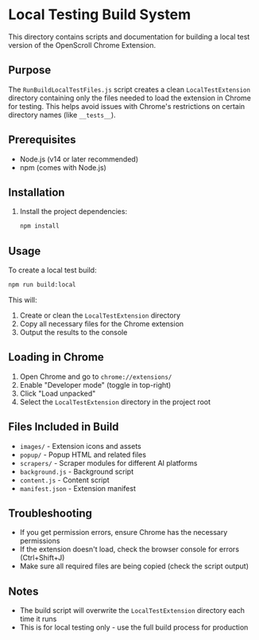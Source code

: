 # Local Testing Build System

This directory contains scripts and documentation for building a local test version of the OpenScroll Chrome Extension.

## Purpose

The `RunBuildLocalTestFiles.js` script creates a clean `LocalTestExtension` directory containing only the files needed to load the extension in Chrome for testing. This helps avoid issues with Chrome's restrictions on certain directory names (like `__tests__`).

## Prerequisites

- Node.js (v14 or later recommended)
- npm (comes with Node.js)

## Installation

1. Install the project dependencies:
   ```bash
   npm install
   ```

## Usage

To create a local test build:

```bash
npm run build:local
```

This will:
1. Create or clean the `LocalTestExtension` directory
2. Copy all necessary files for the Chrome extension
3. Output the results to the console

## Loading in Chrome

1. Open Chrome and go to `chrome://extensions/`
2. Enable "Developer mode" (toggle in top-right)
3. Click "Load unpacked"
4. Select the `LocalTestExtension` directory in the project root

## Files Included in Build

- `images/` - Extension icons and assets
- `popup/` - Popup HTML and related files
- `scrapers/` - Scraper modules for different AI platforms
- `background.js` - Background script
- `content.js` - Content script
- `manifest.json` - Extension manifest

## Troubleshooting

- If you get permission errors, ensure Chrome has the necessary permissions
- If the extension doesn't load, check the browser console for errors (Ctrl+Shift+J)
- Make sure all required files are being copied (check the script output)

## Notes

- The build script will overwrite the `LocalTestExtension` directory each time it runs
- This is for local testing only - use the full build process for production
